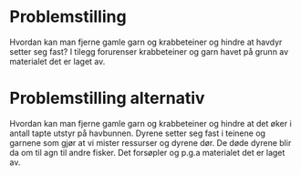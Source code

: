 # Problemstilling
Hvordan kan man fjerne gamle garn og krabbeteiner og hindre at havdyr setter seg fast? I tilegg forurenser krabbeteiner og garn havet på grunn av materialet det er laget av.

# Problemstilling alternativ
Hvordan kan man fjerne gamle garn og krabbeteiner og hindre at det øker i antall tapte utstyr på havbunnen. Dyrene setter seg fast i teinene og garnene som gjør at vi mister ressurser og dyrene dør. De døde dyrene blir da om til agn til andre fisker. Det forsøpler og p.g.a materialet det er laget av. 